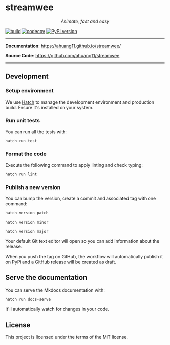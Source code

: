 # streamwee

<p align="center">
    <em>Animate, fast and easy</em>
</p>

[![build](https://github.com/ahuang11/streamwee/workflows/Build/badge.svg)](https://github.com/ahuang11/streamwee/actions)
[![codecov](https://codecov.io/gh/ahuang11/streamwee/branch/master/graph/badge.svg)](https://codecov.io/gh/ahuang11/streamwee)
[![PyPI version](https://badge.fury.io/py/streamwee.svg)](https://badge.fury.io/py/streamwee)

---

**Documentation**: <a href="https://ahuang11.github.io/streamwee/" target="_blank">https://ahuang11.github.io/streamwee/</a>

**Source Code**: <a href="https://github.com/ahuang11/streamwee" target="_blank">https://github.com/ahuang11/streamwee</a>

---

## Development

### Setup environment

We use [Hatch](https://hatch.pypa.io/latest/install/) to manage the development environment and production build. Ensure it's installed on your system.

### Run unit tests

You can run all the tests with:

```bash
hatch run test
```

### Format the code

Execute the following command to apply linting and check typing:

```bash
hatch run lint
```

### Publish a new version

You can bump the version, create a commit and associated tag with one command:

```bash
hatch version patch
```

```bash
hatch version minor
```

```bash
hatch version major
```

Your default Git text editor will open so you can add information about the release.

When you push the tag on GitHub, the workflow will automatically publish it on PyPi and a GitHub release will be created as draft.

## Serve the documentation

You can serve the Mkdocs documentation with:

```bash
hatch run docs-serve
```

It'll automatically watch for changes in your code.

## License

This project is licensed under the terms of the MIT license.
